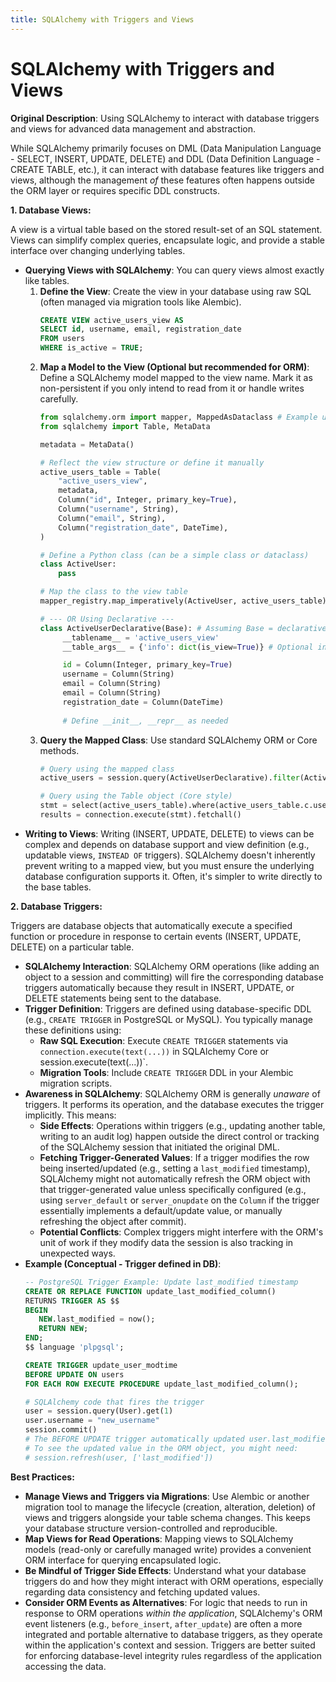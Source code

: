 ```yaml
---
title: SQLAlchemy with Triggers and Views
---
```


# SQLAlchemy with Triggers and Views

**Original Description**: Using SQLAlchemy to interact with database triggers and views for advanced data management and abstraction.

While SQLAlchemy primarily focuses on DML (Data Manipulation Language - SELECT, INSERT, UPDATE, DELETE) and DDL (Data Definition Language - CREATE TABLE, etc.), it can interact with database features like triggers and views, although the management *of* these features often happens outside the ORM layer or requires specific DDL constructs.

**1. Database Views:**

A view is a virtual table based on the stored result-set of an SQL statement. Views can simplify complex queries, encapsulate logic, and provide a stable interface over changing underlying tables.

*   **Querying Views with SQLAlchemy**: You can query views almost exactly like tables.
    1.  **Define the View**: Create the view in your database using raw SQL (often managed via migration tools like Alembic).
        ```sql
        CREATE VIEW active_users_view AS
        SELECT id, username, email, registration_date
        FROM users
        WHERE is_active = TRUE;
        ```
    2.  **Map a Model to the View (Optional but recommended for ORM)**: Define a SQLAlchemy model mapped to the view name. Mark it as non-persistent if you only intend to read from it or handle writes carefully.
        ```python
        from sqlalchemy.orm import mapper, MappedAsDataclass # Example using dataclass mapping
        from sqlalchemy import Table, MetaData

        metadata = MetaData()

        # Reflect the view structure or define it manually
        active_users_table = Table(
            "active_users_view",
            metadata,
            Column("id", Integer, primary_key=True),
            Column("username", String),
            Column("email", String),
            Column("registration_date", DateTime),
        )

        # Define a Python class (can be a simple class or dataclass)
        class ActiveUser:
            pass 

        # Map the class to the view table
        mapper_registry.map_imperatively(ActiveUser, active_users_table)
        
        # --- OR Using Declarative ---
        class ActiveUserDeclarative(Base): # Assuming Base = declarative_base()
             __tablename__ = 'active_users_view'
             __table_args__ = {'info': dict(is_view=True)} # Optional info marker

             id = Column(Integer, primary_key=True)
             username = Column(String)
             email = Column(String)
             email = Column(String)
             registration_date = Column(DateTime)
             
             # Define __init__, __repr__ as needed
        ```
    3.  **Query the Mapped Class**: Use standard SQLAlchemy ORM or Core methods.
        ```python
        # Query using the mapped class
        active_users = session.query(ActiveUserDeclarative).filter(ActiveUserDeclarative.username.like('j%')).all()

        # Query using the Table object (Core style)
        stmt = select(active_users_table).where(active_users_table.c.username.like('j%'))
        results = connection.execute(stmt).fetchall()
        ```
*   **Writing to Views**: Writing (INSERT, UPDATE, DELETE) to views can be complex and depends on database support and view definition (e.g., updatable views, `INSTEAD OF` triggers). SQLAlchemy doesn't inherently prevent writing to a mapped view, but you must ensure the underlying database configuration supports it. Often, it's simpler to write directly to the base tables.

**2. Database Triggers:**

Triggers are database objects that automatically execute a specified function or procedure in response to certain events (INSERT, UPDATE, DELETE) on a particular table.

*   **SQLAlchemy Interaction**: SQLAlchemy ORM operations (like adding an object to a session and committing) will fire the corresponding database triggers automatically because they result in INSERT, UPDATE, or DELETE statements being sent to the database.
*   **Trigger Definition**: Triggers are defined using database-specific DDL (e.g., `CREATE TRIGGER` in PostgreSQL or MySQL). You typically manage these definitions using:
    *   **Raw SQL Execution**: Execute `CREATE TRIGGER` statements via `connection.execute(text(...))` in SQLAlchemy Core or session.execute(text(...))`.
    *   **Migration Tools**: Include `CREATE TRIGGER` DDL in your Alembic migration scripts.
*   **Awareness in SQLAlchemy**: SQLAlchemy ORM is generally *unaware* of triggers. It performs its operation, and the database executes the trigger implicitly. This means:
    *   **Side Effects**: Operations within triggers (e.g., updating another table, writing to an audit log) happen outside the direct control or tracking of the SQLAlchemy session that initiated the original DML.
    *   **Fetching Trigger-Generated Values**: If a trigger modifies the row being inserted/updated (e.g., setting a `last_modified` timestamp), SQLAlchemy might not automatically refresh the ORM object with that trigger-generated value unless specifically configured (e.g., using `server_default` or `server_onupdate` on the `Column` if the trigger essentially implements a default/update value, or manually refreshing the object after commit).
    *   **Potential Conflicts**: Complex triggers might interfere with the ORM's unit of work if they modify data the session is also tracking in unexpected ways.
*   **Example (Conceptual - Trigger defined in DB)**:
    ```sql
    -- PostgreSQL Trigger Example: Update last_modified timestamp
    CREATE OR REPLACE FUNCTION update_last_modified_column()
    RETURNS TRIGGER AS $$
    BEGIN
       NEW.last_modified = now(); 
       RETURN NEW;
    END;
    $$ language 'plpgsql';

    CREATE TRIGGER update_user_modtime 
    BEFORE UPDATE ON users 
    FOR EACH ROW EXECUTE PROCEDURE update_last_modified_column();
    ```
    ```python
    # SQLAlchemy code that fires the trigger
    user = session.query(User).get(1)
    user.username = "new_username" 
    session.commit() 
    # The BEFORE UPDATE trigger automatically updated user.last_modified in the DB.
    # To see the updated value in the ORM object, you might need:
    # session.refresh(user, ['last_modified']) 
    ```

**Best Practices:**

*   **Manage Views and Triggers via Migrations**: Use Alembic or another migration tool to manage the lifecycle (creation, alteration, deletion) of views and triggers alongside your table schema changes. This keeps your database structure version-controlled and reproducible.
*   **Map Views for Read Operations**: Mapping views to SQLAlchemy models (read-only or carefully managed write) provides a convenient ORM interface for querying encapsulated logic.
*   **Be Mindful of Trigger Side Effects**: Understand what your database triggers do and how they might interact with ORM operations, especially regarding data consistency and fetching updated values.
*   **Consider ORM Events as Alternatives**: For logic that needs to run in response to ORM operations *within the application*, SQLAlchemy's ORM event listeners (e.g., `before_insert`, `after_update`) are often a more integrated and portable alternative to database triggers, as they operate within the application's context and session. Triggers are better suited for enforcing database-level integrity rules regardless of the application accessing the data.

    